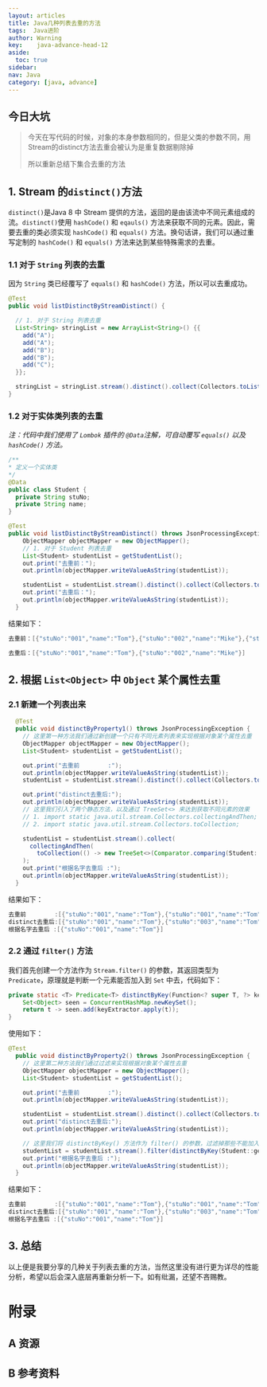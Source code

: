 ```yaml
---
layout: articles
title: Java几种列表去重的方法
tags:  Java进阶
author: Warning
key:    java-advance-head-12
aside:
  toc: true
sidebar:
nav: Java
category: [java, advance]
---
```


## 今日大坑

> 今天在写代码的时候，对象的本身参数相同的，但是父类的参数不同，用Stream的distinct方法去重会被认为是重复数据剔除掉
>
> 所以重新总结下集合去重的方法

<!--more-->

## 1. Stream 的`distinct()`方法

`distinct()`是Java 8 中 Stream 提供的方法，返回的是由该流中不同元素组成的流。`distinct()`使用 `hashCode()` 和 `eqauls()` 方法来获取不同的元素。因此，需要去重的类必须实现 `hashCode()` 和 `equals()` 方法。换句话讲，我们可以通过重写定制的 `hashCode()` 和 `equals()` 方法来达到某些特殊需求的去重。

### 1.1 对于 `String` 列表的去重

因为 `String` 类已经覆写了 `equals()` 和 `hashCode()` 方法，所以可以去重成功。

```java
@Test
public void listDistinctByStreamDistinct() {

  // 1. 对于 String 列表去重
  List<String> stringList = new ArrayList<String>() {{
    add("A");
    add("A");
    add("B");
    add("B");
    add("C");
  }};

  stringList = stringList.stream().distinct().collect(Collectors.toList());
}

```

### 1.2 对于实体类列表的去重

*注：代码中我们使用了 `Lombok` 插件的 `@Data`注解，可自动覆写 `equals()` 以及 `hashCode()` 方法。*

```java
/**
* 定义一个实体类
*/
@Data
public class Student {
  private String stuNo;
  private String name;
}

@Test
public void listDistinctByStreamDistinct() throws JsonProcessingException {
    ObjectMapper objectMapper = new ObjectMapper();
    // 1. 对于 Student 列表去重
    List<Student> studentList = getStudentList();
    out.print("去重前：");
    out.println(objectMapper.writeValueAsString(studentList));

    studentList = studentList.stream().distinct().collect(Collectors.toList());
    out.print("去重后：");
    out.println(objectMapper.writeValueAsString(studentList));
  }

```

结果如下：

```java
去重前：[{"stuNo":"001","name":"Tom"},{"stuNo":"002","name":"Mike"},{"stuNo":"001","name":"Tom"}]

去重后：[{"stuNo":"001","name":"Tom"},{"stuNo":"002","name":"Mike"}]
```

## 2. 根据 `List<Object>` 中 `Object` 某个属性去重

### 2.1 新建一个列表出来

```java
  @Test
  public void distinctByProperty1() throws JsonProcessingException {
    // 这里第一种方法我们通过新创建一个只有不同元素列表来实现根据对象某个属性去重
    ObjectMapper objectMapper = new ObjectMapper();
    List<Student> studentList = getStudentList();

    out.print("去重前        :");
    out.println(objectMapper.writeValueAsString(studentList));
    studentList = studentList.stream().distinct().collect(Collectors.toList());

    out.print("distinct去重后:");
    out.println(objectMapper.writeValueAsString(studentList));
    // 这里我们引入了两个静态方法，以及通过 TreeSet<> 来达到获取不同元素的效果
    // 1. import static java.util.stream.Collectors.collectingAndThen;
    // 2. import static java.util.stream.Collectors.toCollection;

    studentList = studentList.stream().collect(
      collectingAndThen(
        toCollection(() -> new TreeSet<>(Comparator.comparing(Student::getName))), ArrayList::new)
    );
    out.print("根据名字去重后 :");
    out.println(objectMapper.writeValueAsString(studentList));
  }
```

结果如下：

```java
去重前        :[{"stuNo":"001","name":"Tom"},{"stuNo":"001","name":"Tom"},{"stuNo":"003","name":"Tom"}]
distinct去重后:[{"stuNo":"001","name":"Tom"},{"stuNo":"003","name":"Tom"}]
根据名字去重后 :[{"stuNo":"001","name":"Tom"}]
```

### 2.2 通过 `filter()` 方法

我们首先创建一个方法作为 `Stream.filter()` 的参数，其返回类型为 `Predicate`，原理就是判断一个元素能否加入到 `Set` 中去，代码如下：

```java
private static <T> Predicate<T> distinctByKey(Function<? super T, ?> keyExtractor) {
    Set<Object> seen = ConcurrentHashMap.newKeySet();
    return t -> seen.add(keyExtractor.apply(t));
}

```

使用如下：

```java
@Test
  public void distinctByProperty2() throws JsonProcessingException {
    // 这里第二种方法我们通过过滤来实现根据对象某个属性去重
    ObjectMapper objectMapper = new ObjectMapper();
    List<Student> studentList = getStudentList();

    out.print("去重前        :");
    out.println(objectMapper.writeValueAsString(studentList));

    studentList = studentList.stream().distinct().collect(Collectors.toList());
    out.print("distinct去重后:");
    out.println(objectMapper.writeValueAsString(studentList));

    // 这里我们将 distinctByKey() 方法作为 filter() 的参数，过滤掉那些不能加入到 set 的元素
    studentList = studentList.stream().filter(distinctByKey(Student::getName)).collect(Collectors.toList());
    out.print("根据名字去重后 :");
    out.println(objectMapper.writeValueAsString(studentList));
  }
```

结果如下：

```java
去重前        :[{"stuNo":"001","name":"Tom"},{"stuNo":"001","name":"Tom"},{"stuNo":"003","name":"Tom"}]
distinct去重后:[{"stuNo":"001","name":"Tom"},{"stuNo":"003","name":"Tom"}]
根据名字去重后 :[{"stuNo":"001","name":"Tom"}]

```

## 3. 总结

以上便是我要分享的几种关于列表去重的方法，当然这里没有进行更为详尽的性能分析，希望以后会深入底层再重新分析一下。如有纰漏，还望不吝赐教。



# 附录
## A 资源
## B 参考资料


